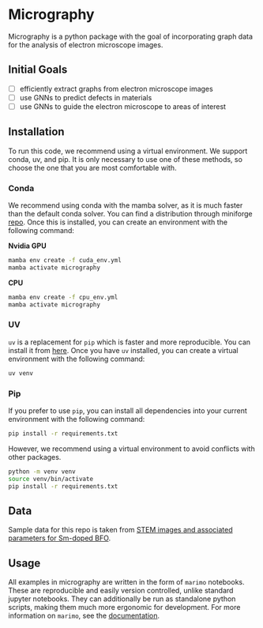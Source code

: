 # Micrography

Micrography is a python package with the goal of incorporating graph data for the analysis of electron microscope images. 

## Initial Goals
- [ ] efficiently extract graphs from electron microscope images
- [ ] use GNNs to predict defects in materials
- [ ] use GNNs to guide the electron microscope to areas of interest

## Installation

To run this code, we recommend using a virtual environment. We support conda, uv, and pip. It is only necessary to use one of these methods, so choose the one that you are most comfortable with.

### Conda

We recommend using conda with the mamba solver, as it is much faster than the default conda solver. You can find a distribution through miniforge [repo](https://github.com/conda-forge/miniforge). Once this is installed, you can create an environment with the following command:

**Nvidia GPU**
```bash
mamba env create -f cuda_env.yml
mamba activate micrography
```

**CPU**
```bash
mamba env create -f cpu_env.yml
mamba activate micrography
```

### UV

`uv` is a replacement for `pip` which is faster and more reproducible. You can install it from [here](https://github.com/astral-sh/uv). Once you have `uv` installed, you can create a virtual environment with the following command:

```bash
uv venv
```

### Pip

If you prefer to use `pip`, you can install all dependencies into your current environment with the following command:

```bash
pip install -r requirements.txt
```

However, we recommend using a virtual environment to avoid conflicts with other packages.
```bash
python -m venv venv
source venv/bin/activate
pip install -r requirements.txt
```
## Data

Sample data for this repo is taken from [STEM images and associated parameters for Sm-doped BFO](https://doi.org/10.5281/zenodo.4555978).

## Usage

All examples in micrography are written in the form of `marimo` notebooks. These are reproducible and easily version controlled, unlike standard jupyter notebooks. They can additionally be run as standalone python scripts, making them much more ergonomic for development. For more information on `marimo`, see the [documentation](https://marimo.io/).